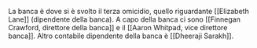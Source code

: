 La banca è dove si è svolto il terza omicidio, quello riguardante [[Elizabeth Lane]] (dipendente della banca).
A capo della banca ci sono [[Finnegan Crawford, direttore della banca]] e il [[Aaron Whitpad, vice direttore banca]].
Altro contabile dipendente della banca è [[Dheeraji Sarakh]].
